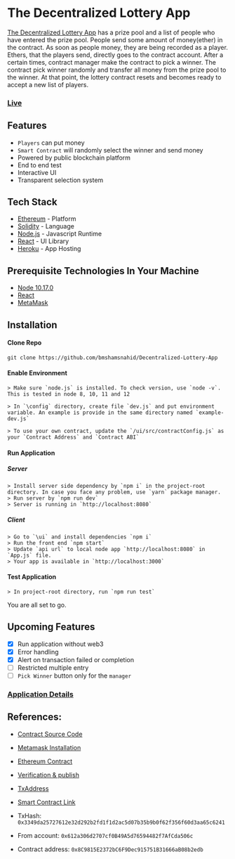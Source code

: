 # The Decentralized Lottery App

[The Decentralized Lottery App](https://decentralized-lottery-app.herokuapp.com/) has a prize pool and a list of people who have entered the prize pool. People send some amount of money(ether) in the contract. As soon as people money, they are being recorded as a player. Ethers, that the players send, directly goes to the contract account. After a certain times, contract manager make the contract to pick a winner. The contract pick winner randomly and transfer all money from the prize pool to the winner. At that point, the lottery contract resets and becomes ready to accept a new list of players.

### [Live](https://decentralized-lottery-app.herokuapp.com/)

## Features

- `Players` can put money
- `Smart Contract` will randomly select the winner and send money
- Powered by public blockchain platform
- End to end test
- Interactive UI
- Transparent selection system

## Tech Stack

- [Ethereum](https://www.ethereum.org/) - Platform
- [Solidity](https://solidity.readthedocs.io/en/v0.4.17/) - Language
- [Node.js](https://nodejs.org/en/) - Javascript Runtime
- [React](https://reactjs.org/) - UI Library
- [Heroku](https://heroku.com/) - App Hosting

## Prerequisite Technologies In Your Machine

- [Node 10.17.0](https://nodejs.org/en/)
- [React](https://reactjs.org/)
- [MetaMask](https://metamask.io/)

## Installation

#### Clone Repo

```
git clone https://github.com/bmshamsnahid/Decentralized-Lottery-App
```

#### Enable Environment

```
> Make sure `node.js` is installed. To check version, use `node -v`. This is tested in node 8, 10, 11 and 12
```

```
> In `\config` directory, create file `dev.js` and put environment variable. An example is provide in the same directory named `example-dev.js`
```

```
> To use your own contract, update the `/ui/src/contractConfig.js` as your `Contract Address` and `Contract ABI`
```

#### Run Application

##### Server

```
> Install server side dependency by `npm i` in the project-root directory. In case you face any problem, use `yarn` package manager.
> Run server by `npm run dev`
> Server is running in `http://localhost:8080`
```

##### Client

```
> Go to `\ui` and install dependencies `npm i`
> Run the front end `npm start`
> Update `api url` to local node app `http://localhost:8080` in `App.js` file.
> Your app is available in `http://localhost:3000`
```

#### Test Application

```
> In project-root directory, run `npm run test`
```

You are all set to go.

## Upcoming Features

- [x] Run application without web3
- [x] Error handling
- [x] Alert on transaction failed or completion
- [ ] Restricted multiple entry
- [ ] `Pick Winner` button only for the `manager`

### [Application Details](https://ixorasolution.com/blog)

## References:

- [Contract Source Code](https://www.udemy.com/course/ethereum-and-solidity-the-complete-developers-guide/)
- [Metamask Installation](https://youtu.be/ZIGUC9JAAw8)
- [Ethereum Contract](https://www.udemy.com/course/ethereum-and-solidity-the-complete-developers-guide/)
- [Verification & publish](https://programtheblockchain.com/posts/2018/01/16/verifying-contract-source-code/)

- [TxAddress](https://rinkeby.etherscan.io/tx/0x3349da25727612e32d292b2fd1f1d2ac5d07b35b9b0f62f356f60d3aa65c6241)

- [Smart Contract Link](https://rinkeby.etherscan.io/address/0x8c9815e2372bc6f9dec915751b31666ab08b2edb)

- TxHash: `0x3349da25727612e32d292b2fd1f1d2ac5d07b35b9b0f62f356f60d3aa65c6241`

- From account: `0x612a306d2707cf0B49A5d76594482f7AfCda506c`

- Contract address: `0x8C9815E2372bC6F9Dec915751B31666aB08b2edb`
